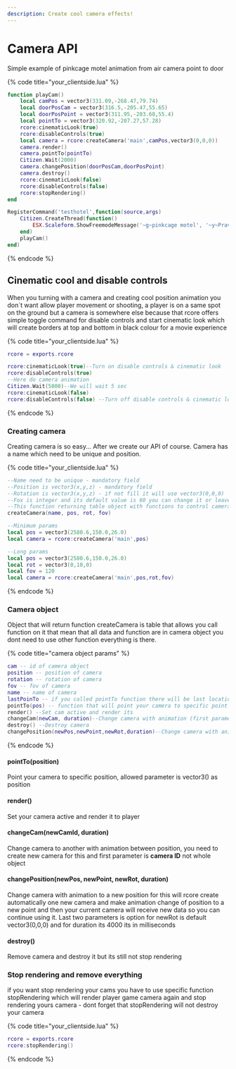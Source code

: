 ```yaml
---
description: Create cool camera effects!
---
```


# Camera API

Simple example of pinkcage motel animation from air camera point to door

{% code title="your\_clientside.lua" %}
```lua
function playCam()
    local camPos = vector3(331.09,-268.47,79.74)
    local doorPosCam = vector3(316.5,-205.47,55.65)
    local doorPosPoint = vector3(311.95,-203.68,55.4)
    local pointTo = vector3(320.92,-207.27,57.28)
    rcore:cinematicLook(true)
    rcore:disableControls(true)
    local camera = rcore:createCamera('main',camPos,vector3(0,0,0))
    camera.render()
    camera.pointTo(pointTo)
    Citizen.Wait(2000)
    camera.changePosition(doorPosCam,doorPosPoint)
    camera.destroy()
    rcore:cinematicLook(false)
    rcore:disableControls(false)
    rcore:stopRendering()
end

RegisterCommand('testhotel',function(source,args)
    Citizen.CreateThread(function()
        ESX.Scaleform.ShowFreemodeMessage('~g~pinkcage motel', '~y~Prave sis zakoupil pokoj cislo 3!', 5)
    end)
    playCam()
end)

```
{% endcode %}

## Cinematic cool and disable controls

When you turning with a camera and creating cool position animation you don\`t want allow player movement or shooting, a player is on a same spot on the ground but a camera is somewhere else because that rcore offers simple toggle command for disable controls and start cinematic look which will create borders at top and bottom in black colour for a movie experience 

{% code title="your\_clientside.lua" %}
```lua
rcore = exports.rcore

rcore:cinematicLook(true)--Turn on disable controls & cinematic look
rcore:disableControls(true)
--Here do camera animation
Citizen.Wait(5000)--We will wait 5 sec
rcore:cinematicLook(false)
rcore:disableControls(false) --Turn off disable controls & cinematic look
```
{% endcode %}

### Creating camera

Creating camera is so easy... After we create our API of course. Camera has a name which need to be unique and position.

{% code title="your\_clientside.lua" %}
```lua
--Name need to be unique - mandatory field
--Position is vector3(x,y,z) - mandatory field
--Rotation is vector3(x,y,z) - if not fill it will use vector3(0,0,0)
--Fox is integer and its default value is 60 you can change it or leave it empty
--This function returning table object with functions to control camera
createCamera(name, pos, rot, fov)

--Minimum params
local pos = vector3(2580.6,150.0,26.0)
local camera = rcore:createCamera('main',pos)

--Long params
local pos = vector3(2580.6,150.0,26.0)
local rot = vector3(0,10,0)
local fov = 120
local camera = rcore:createCamera('main',pos,rot,fov)
```
{% endcode %}

### Camera object

Object that will return function createCamera is table that allows you call function on it that mean that all data and function are in camera object you dont need to use other function everything is there.

{% code title="camera object params" %}
```lua
cam -- id of camera object
position -- position of camera
rotation -- rotation of camera
fov -- fov of camera
name -- name of camera
lastPoinTo -- if you called pointTo function there will be last location or nil
pointTo(pos) -- function that will point your camera to specific point with vector3(x,y,z)
render() --Set cam active and render its
changeCam(newCam, duration)--Change camera with animation (first parameter is CAM ID not object)
destroy() --Destroy camera
changePosition(newPos,newPoint,newRot,duration)--Change camera with animation to specific position and point

```
{% endcode %}

#### pointTo\(position\)

Point your camera to specific position, allowed parameter is vector3\(\) as position

#### render\(\)

Set your camera active and render it to player

#### changeCam\(newCamId, duration\)

Change camera to another with animation between position, you need to create new camera for this and first parameter is **camera ID** not whole object

#### changePosition\(newPos, newPoint, newRot, duration\)

Change camera with animation to a new position for this will rcore create automatically one new camera and make animation change of position to a new point and then your current camera will receive new data so you can continue using it. Last two parameters is option for newRot is default vector3\(0,0,0\) and for duration its 4000 its in milliseconds

#### destroy\(\)

Remove camera and destroy it but its still not stop rendering

### Stop rendering and remove everything

if you want stop rendering your cams you have to use specific function stopRendering which will render player game camera again and stop rendering yours camera - dont forget that stopRendering will not destroy your camera

{% code title="your\_clientside.lua" %}
```lua
rcore = exports.rcore
rcore:stopRendering()
```
{% endcode %}

